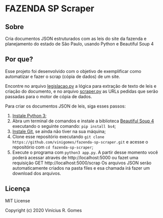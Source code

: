 # FAZENDA SP Scraper

## Sobre

Cria documentos JSON estruturados com as leis do site da fazenda e planejamento do estado de São Paulo, usando Python e Beautiful Soup 4

## Por que?

Esse projeto foi desenvolvido com o objetivo de exemplificar como automatizar e fazer o scrap (cópia de dados) de um site.

Encontre no arquivo [legislacao.py](./legislacao.py) a lógica para extração de texto de leis e criação do documento, e no arquivo [scraper.py](./scraper.py) as URLs pedidas que serão passadas para o motor de cópia de dados.

Para criar os documentos JSON de leis, siga esses passos:

1. [Instale Python 3](https://www.python.org/downloads/);
2. Abra um terminal de comandos e instale a biblioteca [Beautiful Soup 4](https://www.crummy.com/software/BeautifulSoup/) executando o seguinte comando: `pip install bs4`;
3. [Instale Git](https://git-scm.com/download/), se ainda não tiver na sua máquina;
4. Clone esse repositório executando `git clone https://github.com/vinigomes/fazenda-sp-scraper.git` e acesse o repositório com `cd fazenda-sp-scraper`;
5. Execute o programa com `python3 app.py`. A partir desse momento você poderá acessar através de http://localhost:5000 ou fazet uma requisição GET http://localhost:5000/scrap Os arquivos JSON serão automaticamente criados na pasta files e esa chamada irá fazer um download dos arquivos.

## Licença

MIT License

Copyright (c) 2020 Vinícius R. Gomes
